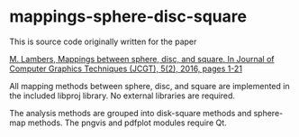 # mappings-sphere-disc-square

This is source code originally written for the paper

[M. Lambers, Mappings between sphere, disc, and square. In Journal of Computer Graphics Techniques (JCGT), 5(2), 2016, pages 1-21](http://jcgt.org/published/0005/02/01/)

All mapping methods between sphere, disc, and square are implemented
in the included libproj library. No external libraries are required.

The analysis methods are grouped into disk-square methods and sphere-map
methods. The pngvis and pdfplot modules require Qt.
